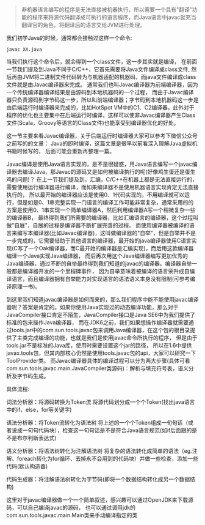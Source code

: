 > ​非机器语言编写的程序是无法直接被机器执行，所以需要一个具有"翻译"功能的程序来将源代码翻译成可执行的语言程序，而Java语言中javac就充当翻译官的角色，将翻译后的语言交给JVM进行处理。

我们初学Java的时候，通常都会接触过这样一个命令:
```text
javac XX.java
```

当我们执行这个命令后，就会得到一个class文件，这一步其实就是编译，
在前面一节我们提及到Java不同于C/C++，它首先需要将Java文件编译成class文件,
然后再由JVM将二进制文件代码转为与机器适配的机器码，而java文件编译成class文件就是由Javac编译器来完成。
通常我们也叫Javac编译器为前端编译器，因为一个传统编译器编译结果是由源码到本地机器码的一个过程，
而由于Javac编译器只负责源码到字节码这一步，所以叫前端编译器；字节码到本地机器码这一步是由后端运行时编译器来完成的，比如HotSpot VM中的C1、C2编译器。此外对于程序的优化也主要集中在后端运行时编译，这样可以使非Javac编译器产生Class文件(Scala，Groovy等语言的Class文件)也能享受到编译器优化的好处。

这一节主要来看Javac编译器，关于后端运行时编译器大家可以参考下微信公众号之前写的的文章：
Java的即时编译，这篇文章是很早以前看深入理解Java虚拟机书籍时候写的，
后面可能会重新再整理一篇。


Javac编译是使用Java语言实现的，是不是很疑惑，用Java语言编写一个javac编译器去编译Java，那Javac的源码又是如何被编译执行的呢(好像鸡生蛋还是蛋生鸡的问题)？ 在上一节我们提及到，汇编，C/C++在机器上都是无法直接运行的，需要使用运行编译器进行编译，而如果编译器不是使用机器语言实现肯定无法直接执行的， 所以最开始的编译器应该是使用0、1代码实现的，不用编译就可以运行，但是如是0、1串完整实现一门语言的编译工作可能非常复杂，通常采用的的方案是使用0、1串实现一个简单编译器A，然后利用编译器A写一个稍微复杂一些的编译器B， 最终得到我们所需要的编译器，比如汇编语言的编译器，这个过程叫做"自展"，自展的过程是编译器不断扩展完善的过程。
而使用编译器被编译的语言来编写本编译器(比如Javac编译器)，这叫做编译器的"自举"，但是自举并不是一步完成的，它需要借助于其他语言的编译器，最开始的java编译器使用C语言实现(C写了一个Oak编译器，而C最开始的编译器是汇编实现)，而后用这款编译器编译一个Java实现Java编译器， 而后再次用这个Java编译器编写更加优秀的Java编译器，通过不断的自举最终得到我们知道的javac的编译器。编译器自举一般都是编译器开发的一个里程碑事件， 因为自举意味着被编译的语言荣升成自编译语言，而且编译器拥有自举能力对实现语言的语法语义本身没有限制(可参考编译原理一书)。

到这里我们知道javac编译器是如何而来的，那么我们程序中能不能使用javac编译器呢？答案是肯定的。如果你使用Java实现过的动态编译功能，那么对于JavaCompiler接口肯定不陌生，JavaCompiler接口是Java SE6中为我们提供了标准的包来操作Java编译器， 而在JDK6之前，我们如果想操作编译器就需要通过tools.jar中的com.sun.tools.javac包来调用Java编译器，在这个包的根目录提供了主类完成编译的功能，也就是我们是使用javac命令所执行的程序， 但是由于tools.jar不是标准的Java库，使用时需要设置这个jar的路径， 所以在1.6中提供javax.tools包，但其内部核心仍然是使用tools.javac包的api，大家可以研究一下ToolProvider类。
而Javac编译器具体的编译过程可以分为两大步骤(具体可看com.sun.tools.javac.main.JavaCompiler类源码)：解析与填充符号表，语义分析及字节码生成。

具体流程:

词法分析器：将源码转换为Token流
将源代码划分成一个个Token(找出java语言中的if，else，for等关键字)

语法分析器：将Token流转化为语法树
将上述的一个个Token组成一句句话（或者说成一句句代码块），检查这一句句话是不是符合Java语言规范(如if后面跟的是不是布尔判断表达式)

语义分析器：将语法树转化为注解语法树
将复杂的语法转化成简单的语法（eg.注解、foreach转化为for循环、去掉永不会用到的代码块）并做一些检查，添加一些代码(默认构造器)

代码生成器：将注解语法树转化为字节码(即将一个数据结构转化成另一个数据结构)

这里对于javac编译器做一个一个简单叙述，感兴趣可以通过OpenJDK来下载源码，可以自己编译javac的源码，
也可以通过调用jdk的com.sun.tools.javac.main.Main类来手动编译指定的类